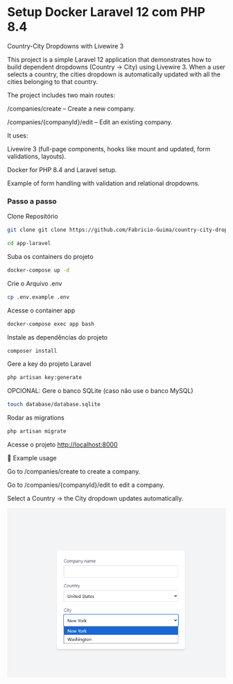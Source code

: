 
# Setup Docker Laravel 12 com PHP 8.4

Country-City Dropdowns with Livewire 3

This project is a simple Laravel 12 application that demonstrates how to build dependent dropdowns (Country → City) using Livewire 3.
When a user selects a country, the cities dropdown is automatically updated with all the cities belonging to that country.

The project includes two main routes:

/companies/create – Create a new company.

/companies/{companyId}/edit – Edit an existing company.

It uses:

Livewire 3 (full-page components, hooks like mount and updated, form validations, layouts).

Docker for PHP 8.4 and Laravel setup.

Example of form handling with validation and relational dropdowns.

### Passo a passo
Clone Repositório
```sh
git clone git clone https://github.com/Fabricio-Guima/country-city-dropdowns-livewire-3.git app-laravel
```
```sh
cd app-laravel
```

Suba os containers do projeto
```sh
docker-compose up -d
```


Crie o Arquivo .env
```sh
cp .env.example .env
```

Acesse o container app
```sh
docker-compose exec app bash
```


Instale as dependências do projeto
```sh
composer install
```

Gere a key do projeto Laravel
```sh
php artisan key:generate
```

OPCIONAL: Gere o banco SQLite (caso não use o banco MySQL)
```sh
touch database/database.sqlite
```

Rodar as migrations
```sh
php artisan migrate
```

Acesse o projeto
[http://localhost:8000](http://localhost:8000)


📖 Example usage

Go to /companies/create to create a company.

Go to /companies/{companyId}/edit to edit a company.

Select a Country → the City dropdown updates automatically.

![Screenshot](public/screenshots/screenshot-01.png)
